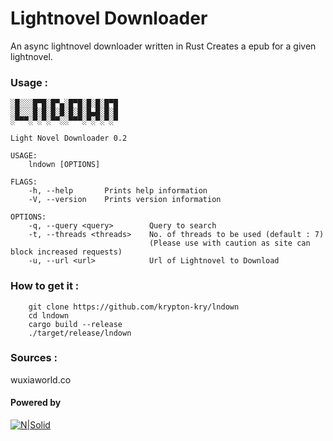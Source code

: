 # Lightnovel Downloader
An async lightnovel downloader written in Rust
Creates a epub for a given lightnovel.

### Usage : 
```
░█░░░█▀█░█▀▄░█▀█░█░█░█▀█
░█░░░█░█░█░█░█░█░█▄█░█░█
░▀▀▀░▀░▀░▀▀░░▀▀▀░▀░▀░▀░▀

Light Novel Downloader 0.2

USAGE:
    lndown [OPTIONS]

FLAGS:
    -h, --help       Prints help information
    -V, --version    Prints version information

OPTIONS:
    -q, --query <query>        Query to search
    -t, --threads <threads>    No. of threads to be used (default : 7)
                               (Please use with caution as site can block increased requests)
    -u, --url <url>            Url of Lightnovel to Download

```
### How to get it :
```
    git clone https://github.com/krypton-kry/lndown
    cd lndown 
    cargo build --release
    ./target/release/lndown
```
### Sources : 
  wuxiaworld.co

#### Powered by
 [![N|Solid](https://www.rust-lang.org/static/images/rust-logo-blk.svg)](https://www.rust-lang.org/)
